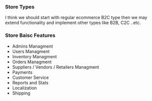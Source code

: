 ### Store Types ###
I think we should start with regular ecommerce B2C type then we may extend functionality and implement other types like B2B, C2C ..etc.

### Store Baisc Features ###
* Admins Managment
* Users Managment
* Inventory Managment
* Orders Managment
* Suppliers / Vendors / Retailers Managment
* Payments 
* Customer Service
* Reports and Stats
* Localization
* Shipping